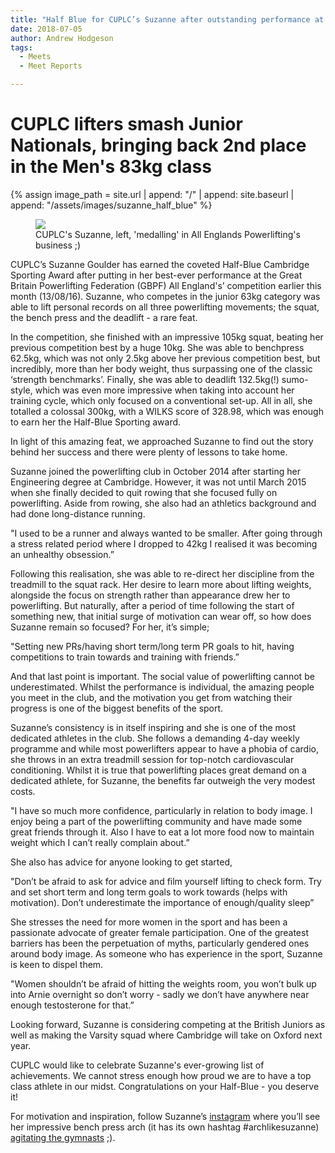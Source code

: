 ```yaml
---
title: "Half Blue for CUPLC’s Suzanne after outstanding performance at All England's"
date: 2018-07-05
author: Andrew Hodgeson
tags:
  - Meets
  - Meet Reports

---
```

# CUPLC lifters smash Junior Nationals, bringing back 2nd place in the Men's 83kg class

{% assign image_path = site.url | append: "/" | append: site.baseurl | append: "/assets/images/suzanne_half_blue" %}

<figure>
  <img src="{{ image_path }}/1.jpg">
  <figcaption>CUPLC's Suzanne, left, 'medalling' in All Englands Powerlifting's business ;)</figcaption>
</figure>

CUPLC’s Suzanne Goulder has earned the coveted Half-Blue Cambridge Sporting Award after putting in her best-ever performance at the Great Britain Powerlifting Federation (GBPF) All England's’ competition earlier this month (13/08/16). Suzanne, who competes in the junior 63kg category was able to lift personal records on all three powerlifting movements; the squat, the bench press and the deadlift - a rare feat.

In the competition, she finished with an impressive 105kg squat, beating her previous competition best by a huge 10kg. She was able to benchpress 62.5kg, which was not only 2.5kg above her previous competition best, but incredibly, more than her body weight, thus surpassing one of the classic ‘strength benchmarks’. Finally, she was able to deadlift 132.5kg(!) sumo-style, which was even more impressive when taking into account her training cycle, which only focused on a conventional set-up. All in all, she totalled a colossal 300kg, with a WILKS score of 328.98, which was enough to earn her the Half-Blue Sporting award.

In light of this amazing feat, we approached Suzanne to find out the story behind her success and there were plenty of lessons to take home.

Suzanne joined the powerlifting club in October 2014 after starting her Engineering degree at Cambridge. However, it was not until March 2015 when she finally decided to quit rowing that she focused fully on powerlifting. Aside from rowing, she also had an athletics background and had done long-distance running.

"I used to be a runner and always wanted to be smaller. After going through a stress related period where I dropped to 42kg I realised it was becoming an unhealthy obsession.”

Following this realisation, she was able to re-direct her discipline from the treadmill to the squat rack. Her desire to learn more about lifting weights, alongside the focus on strength rather than appearance drew her to powerlifting. But naturally, after a period of time following the start of something new, that initial surge of motivation can wear off, so how does Suzanne remain so focused? For her, it’s simple;

"Setting new PRs/having short term/long term PR goals to hit, having competitions to train towards and training with friends.”

And that last point is important. The social value of powerlifting cannot be underestimated. Whilst the performance is individual, the amazing people you meet in the club, and the motivation you get from watching their progress is one of the biggest benefits of the sport.

Suzanne’s consistency is in itself inspiring and she is one of the most dedicated athletes in the club. She follows a demanding 4-day weekly programme and while most powerlifters appear to have a phobia of cardio, she throws in an extra treadmill session for top-notch cardiovascular conditioning. Whilst it is true that powerlifting places great demand on a dedicated athlete, for Suzanne, the benefits far outweigh the very modest costs.

"I have so much more confidence, particularly in relation to body image. I enjoy being a part of the powerlifting community and have made some great friends through it. Also I have to eat a lot more food now to maintain weight which I can’t really complain about.”

She also has advice for anyone looking to get started,

"Don’t be afraid to ask for advice and film yourself lifting to check form. Try and set short term and long term goals to work towards (helps with motivation). Don’t underestimate the importance of enough/quality sleep”

She stresses the need for more women in the sport and has been a passionate advocate of greater female participation. One of the greatest barriers has been the perpetuation of myths, particularly gendered ones around body image. As someone who has experience in the sport, Suzanne is keen to dispel them.

"Women shouldn’t be afraid of hitting the weights room, you won’t bulk up into Arnie overnight so don’t worry - sadly we don’t have anywhere near enough testosterone for that.”

Looking forward, Suzanne is considering competing at the British Juniors as well as making the Varsity squad where Cambridge will take on Oxford next year.

CUPLC would like to celebrate Suzanne's ever-growing list of achievements. We cannot stress enough how proud we are to have a top class athlete in our midst. Congratulations on your Half-Blue - you deserve it!

For motivation and inspiration, follow Suzanne’s [instagram](https://www.instagram.com/archlikesuzanne/) where you’ll see her impressive bench press arch (it has its own hashtag #archlikesuzanne) [agitating the gymnasts](https://www.instagram.com/p/BG7UhiAMfE3/?tagged=archlikesuzanne) ;).
